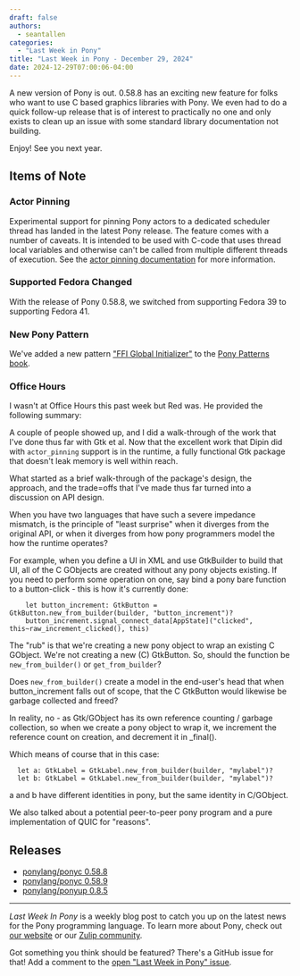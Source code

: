 ```yaml
---
draft: false
authors:
  - seantallen
categories:
  - "Last Week in Pony"
title: "Last Week in Pony - December 29, 2024"
date: 2024-12-29T07:00:06-04:00
---
```


A new version of Pony is out. 0.58.8 has an exciting new feature for folks who want to use C based graphics libraries with Pony. We even had to do a quick follow-up release that is of interest to practically no one and only exists to clean up an issue with some standard library documentation not building.

Enjoy! See you next year.

<!-- more -->

## Items of Note

### Actor Pinning

Experimental support for pinning Pony actors to a dedicated scheduler thread has landed in the latest Pony release. The feature comes with a number of caveats. It is intended to be used with C-code that uses thread local variables and otherwise can't be called from multiple different threads of execution. See the [actor pinning documentation](https://stdlib.ponylang.io/actor_pinning--index/) for more information.

### Supported Fedora Changed

With the release of Pony 0.58.8, we switched from supporting Fedora 39 to supporting Fedora 41.

### New Pony Pattern

We've added a new pattern ["FFI Global Initializer"](https://patterns.ponylang.io/creation/ffi-global-initializer) to the [Pony Patterns book](https://patterns.ponylang.io/).

### Office Hours

I wasn't at Office Hours this past week but Red was. He provided the following summary:

A couple of people showed up, and I did a walk-through of the work that I've done thus far with Gtk et al. Now that the excellent work that Dipin did with ```actor_pinning``` support is in the runtime, a fully functional Gtk package that doesn't leak memory is well within reach.

What started as a brief walk-through of the package's design, the approach, and the trade=offs that I've made thus far turned into a discussion on API design.

When you have two languages that have such a severe impedance mismatch, is the principle of "least surprise" when it diverges from the original API, or when it diverges from how pony programmers model the how the runtime operates?

For example, when you define a UI in XML and use GtkBuilder to build that UI, all of the C GObjects are created without any pony objects existing. If you need to perform some operation on one, say bind a pony bare function to a button-click - this is how it's currently done:

```pony
    let button_increment: GtkButton = GtkButton.new_from_builder(builder, "button_increment")?
    button_increment.signal_connect_data[AppState]("clicked", this~raw_increment_clicked(), this)
```

The "rub" is that we're creating a new pony object to wrap an existing C GObject. We're not creating a new (C) GtkButton. So, should the function be ```new_from_builder()``` or ```get_from_builder```?

Does ```new_from_builder()``` create a model in the end-user's head that when button_increment falls out of scope, that the C GtkButton would likewise be garbage collected and freed?

In reality, no - as Gtk/GObject has its own reference counting / garbage collection, so when we create a pony object to wrap it, we increment the reference count on creation, and decrement it in _final().

Which means of course that in this case:

```pony
  let a: GtkLabel = GtkLabel.new_from_builder(builder, "mylabel")?
  let b: GtkLabel = GtkLabel.new_from_builder(builder, "mylabel")?
```

a and b have different identities in pony, but the same identity in C/GObject.

We also talked about a potential peer-to-peer pony program and a pure implementation of QUIC for "reasons".

## Releases

- [ponylang/ponyc 0.58.8](https://github.com/ponylang/ponyc/releases/tag/0.58.8)
- [ponylang/ponyc 0.58.9](https://github.com/ponylang/ponyc/releases/tag/0.58.9)
- [ponylang/ponyup 0.8.5](https://github.com/ponylang/ponyup/releases/tag/0.8.5)

---

_Last Week In Pony_ is a weekly blog post to catch you up on the latest news for the Pony programming language. To learn more about Pony, check out [our website](https://ponylang.io) or our [Zulip community](https://ponylang.zulipchat.com).

Got something you think should be featured? There's a GitHub issue for that! Add a comment to the [open "Last Week in Pony" issue](https://github.com/ponylang/ponylang.github.io/issues?q=is%3Aissue+is%3Aopen+label%3Alast-week-in-pony).
